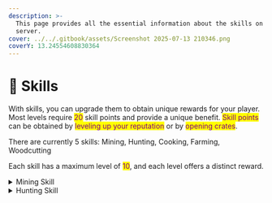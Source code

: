 ```yaml
---
description: >-
  This page provides all the essential information about the skills on the
  server.
cover: ../../.gitbook/assets/Screenshot 2025-07-13 210346.png
coverY: 13.24554608830364
---
```


# 💪 Skills

With skills, you can upgrade them to obtain unique rewards for your player. Most levels require <mark style="color:purple;">20</mark> skill points and provide a unique benefit. <mark style="color:purple;">Skill points</mark> can be obtained by <mark style="color:purple;">leveling up your reputation</mark> or by <mark style="color:purple;">opening crates</mark>.

There are currently 5 skills: Mining, Hunting, Cooking, Farming, Woodcutting

Each skill has a maximum level of <mark style="color:purple;">10</mark>, and each level offers a distinct reward.

<details>

<summary>Mining Skill</summary>

The following table shows the required skill points for each miner level and their rewards.

<table><thead><tr><th width="79">LvL</th><th width="89">Point</th><th>Reward</th></tr></thead><tbody><tr><td>1</td><td>20</td><td>x1 Iron Pickaxe</td></tr><tr><td>2</td><td>20</td><td>Recipe: Miner's Pickaxe</td></tr><tr><td>3</td><td>20</td><td>33% Chance for a Stone to drop x1 Coal</td></tr><tr><td>4</td><td>20</td><td>50% Chance to not break the Stone when mining it.</td></tr><tr><td>5</td><td>60</td><td>x2 XP when mining any kind of Ore Block.</td></tr><tr><td>6</td><td>20</td><td>15% Chance to drop an extra ore when mining it.</td></tr><tr><td>7</td><td>20</td><td>33% Chance to drop an extra ore when mining it.</td></tr><tr><td>8</td><td>20</td><td>Recipe: Obsidium Pickaxe</td></tr><tr><td>9</td><td>20</td><td>Recipe: Ingot Duplicator</td></tr><tr><td>10</td><td>20</td><td>33% Chance to drop a geode when mining a stone.</td></tr></tbody></table>

</details>

<details>

<summary>Hunting Skill</summary>

The following table shows the required skill points for each hunting level and their rewards.

<table><thead><tr><th width="79">LvL</th><th width="89">Point</th><th>Reward</th></tr></thead><tbody><tr><td>1</td><td>20</td><td>x1 Iron Axe</td></tr><tr><td>2</td><td>20</td><td>Recipe: Soul Sword</td></tr><tr><td>3</td><td>20</td><td>15% Chance for an extra drop when killing an entity.</td></tr><tr><td>4</td><td>20</td><td>15% Chance for an extra soul to be dropped</td></tr><tr><td>5</td><td>60</td><td>x2 XP when killing an Entity.</td></tr><tr><td>6</td><td>20</td><td>33% Chance for an extra drop when killing an entity.</td></tr><tr><td>7</td><td>20</td><td>33% Chance for an extra soul to be dropped</td></tr><tr><td>8</td><td>20</td><td>Recipe: Obsidium Pickaxe</td></tr><tr><td>9</td><td>20</td><td>Recipe: Ingot Duplicator</td></tr><tr><td>10</td><td>20</td><td>Recipe: Soul Sword</td></tr></tbody></table>

</details>
